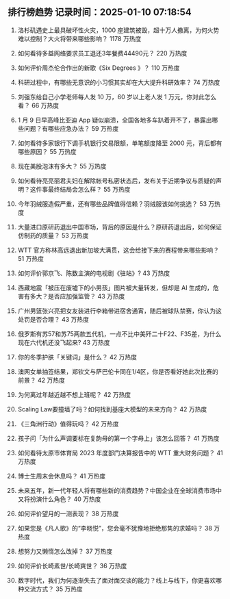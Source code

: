 
## 排行榜趋势 记录时间：2025-01-10 07:18:54
  
  1. 洛杉矶遇史上最具破坏性火灾，1000 座建筑被毁，超十万人撤离，为何火势难以控制？大火将带来哪些影响？ 1178 万热度
    
  2. 如何看待多益网络要求员工退还3年餐费44490元？ 220 万热度
    
  3. 如何评价周杰伦合作出的新歌《Six Degrees 》？ 110 万热度
    
  4. 科研过程中，有哪些无意识的小习惯其实却在大大提升科研效率？ 74 万热度
    
  5. 刘强东给自己小学老师每人发 10 万，60 岁以上老人发 1 万元，你对此怎么看？ 66 万热度
    
  6. 1 月 9 日早高峰比亚迪 App 疑似崩溃，全国各地多车趴着开不了，暴露出哪些问题？有哪些应急办法？ 59 万热度
    
  7. 如何看待多家银行下调手机银行交易限额，单笔额度降至 2000 元，背后都有哪些原因？ 55 万热度
    
  8. 现在美股泡沫有多大？ 55 万热度
    
  9. 如何看待亮亮丽君夫妇在解除帐号私密状态后，发布关于近期争议与质疑的声明？这件事最终结局会怎么样？ 55 万热度
    
  10. 今年羽绒服造假严重，还有哪些品牌值得信赖？羽绒服该如何挑选？ 53 万热度
    
  11. 大量进口原研药退出中国市场，背后的原因是什么？原研药退出后，如何保证仿制药的质量？ 53 万热度
    
  12. WTT 官方称林高远退出新加坡大满贯，这会给接下来的赛程带来哪些影响？ 51 万热度
    
  13. 如何评价郭京飞、陈数主演的电视剧《驻站》? 43 万热度
    
  14. 西藏地震「被压在废墟下的小男孩」图片被大量转发，但却是 AI 生成的，危害有多大？是否应加强监管？ 43 万热度
    
  15. 广州男篮张兴亮把女友装进行李箱带进宿舍通宵，随后被球队禁赛，你认为这处罚是否合理？ 43 万热度
    
  16. 俄罗斯有苏57和苏75两款五代机，一点不比中美歼二十F22、F35差，为什么现在六代机还没飞起来? 43 万热度
    
  17. 你的冬季护肤「关键词」是什么？ 42 万热度
    
  18. 澳网女单抽签结果，郑钦文与萨巴伦卡同在1/4区，你是否看好她此次比赛的前景？ 42 万热度
    
  19. 为何离过年越近越不想上班呢？ 42 万热度
    
  20. Scaling Law要撞墙了吗？如何找到基座大模型的未来方向？ 42 万热度
    
  21. 《三角洲行动》值得玩吗？ 42 万热度
    
  22. 孩子问「为什么声调要标在复韵母的第一个字母上」该怎么回答？ 41 万热度
    
  23. 如何看待太原市体育局 2023 年度部门决算报告中的 WTT 重大财务问题？ 41 万热度
    
  24. 博士生周末会休息吗？ 41 万热度
    
  25. 未来五年，新一代年轻人将有哪些新的消费趋势？中国企业在全球消费市场中又将扮演什么角色？ 40 万热度
    
  26. 如何评价望月的一测表现？ 38 万热度
    
  27. 如果您是《凡人歌》的“李晓悦”，您会毫不犹豫地拒绝那隽的求婚吗？ 38 万热度
    
  28. 想努力又懒惰怎么改掉？ 37 万热度
    
  29. 如何评价长崎素世/长崎爽世？ 36 万热度
    
  30. 数字时代，我们为何逐渐失去了面对面交谈的能力？线上与线下，你更喜欢哪种交流方式？ 35 万热度
    